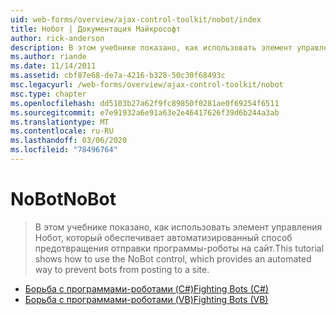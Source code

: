 ```yaml
---
uid: web-forms/overview/ajax-control-toolkit/nobot/index
title: Нобот | Документация Майкрософт
author: rick-anderson
description: В этом учебнике показано, как использовать элемент управления Нобот, который обеспечивает автоматизированный способ предотвращения отправки программы-роботы на сайт.
ms.author: riande
ms.date: 11/14/2011
ms.assetid: cbf87e68-de7a-4216-b328-50c30f68493c
msc.legacyurl: /web-forms/overview/ajax-control-toolkit/nobot
msc.type: chapter
ms.openlocfilehash: dd5103b27a62f9fc89850f0281ae0f69254f6511
ms.sourcegitcommit: e7e91932a6e91a63e2e46417626f39d6b244a3ab
ms.translationtype: MT
ms.contentlocale: ru-RU
ms.lasthandoff: 03/06/2020
ms.locfileid: "78496764"
---
```

# <a name="nobot"></a><span data-ttu-id="8fff8-103">NoBot</span><span class="sxs-lookup"><span data-stu-id="8fff8-103">NoBot</span></span>

> <span data-ttu-id="8fff8-104">В этом учебнике показано, как использовать элемент управления Нобот, который обеспечивает автоматизированный способ предотвращения отправки программы-роботы на сайт.</span><span class="sxs-lookup"><span data-stu-id="8fff8-104">This tutorial shows how to use the NoBot control, which provides an automated way to prevent bots from posting to a site.</span></span>

- [<span data-ttu-id="8fff8-105">Борьба с программами-роботами (C#)</span><span class="sxs-lookup"><span data-stu-id="8fff8-105">Fighting Bots (C#)</span></span>](fighting-bots-cs.md)
- [<span data-ttu-id="8fff8-106">Борьба с программами-роботами (VB)</span><span class="sxs-lookup"><span data-stu-id="8fff8-106">Fighting Bots (VB)</span></span>](fighting-bots-vb.md)
